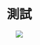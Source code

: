 <h1 align="center"> 測試 </h1>
<div align="center">
  <img  src="https://github-readme-streak-stats.herokuapp.com?user=wwlouis00&theme=onedark&date_format=M%20j%5B%2C%20Y%5D" />
</div>
